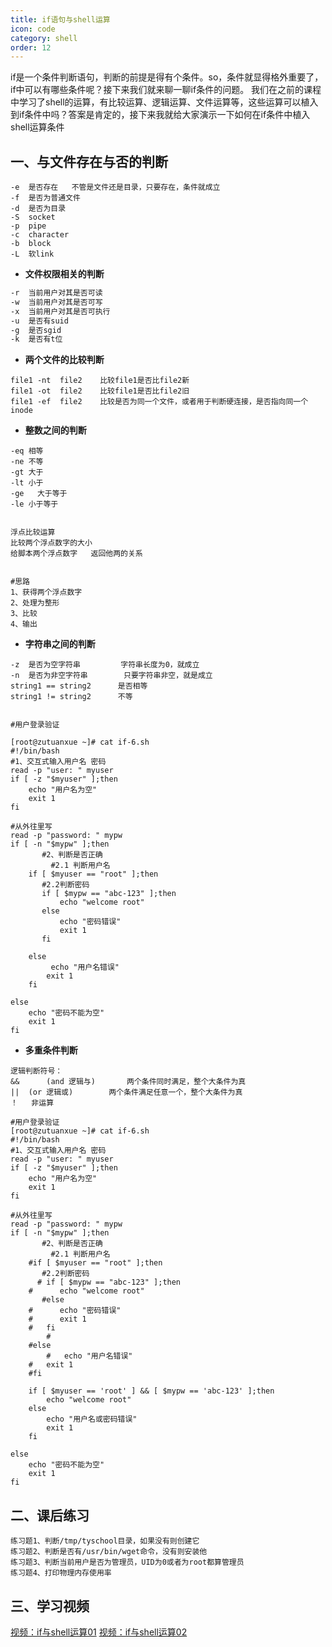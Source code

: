 ```yaml
---
title: if语句与shell运算
icon: code
category: shell
order: 12
---
```


if是一个条件判断语句，判断的前提是得有个条件。so，条件就显得格外重要了，if中可以有哪些条件呢？接下来我们就来聊一聊if条件的问题。
我们在之前的课程中学习了shell的运算，有比较运算、逻辑运算、文件运算等，这些运算可以植入到if条件中吗？答案是肯定的，接下来我就给大家演示一下如何在if条件中植入shell运算条件

## 一、与文件存在与否的判断

```
-e	是否存在   不管是文件还是目录，只要存在，条件就成立
-f	是否为普通文件
-d	是否为目录
-S	socket
-p	pipe
-c	character
-b	block
-L	软link
```

- **文件权限相关的判断**

```l
-r	当前用户对其是否可读
-w	当前用户对其是否可写
-x	当前用户对其是否可执行
-u	是否有suid
-g	是否sgid
-k	是否有t位
```

- **两个文件的比较判断**

```
file1 -nt  file2	比较file1是否比file2新	
file1 -ot  file2 	比较file1是否比file2旧
file1 -ef  file2	比较是否为同一个文件，或者用于判断硬连接，是否指向同一个inode
```

- **整数之间的判断**

```
-eq	相等
-ne	不等
-gt	大于
-lt	小于
-ge   大于等于
-le	小于等于


浮点比较运算
比较两个浮点数字的大小
给脚本两个浮点数字   返回他两的关系


#思路
1、获得两个浮点数字
2、处理为整形
3、比较
4、输出
```

- **字符串之间的判断**

```
-z  是否为空字符串   		字符串长度为0，就成立
-n  是否为非空字符串    	只要字符串非空，就是成立
string1 == string2 		是否相等
string1 != string2 		不等


#用户登录验证

[root@zutuanxue ~]# cat if-6.sh 
#!/bin/bash
#1、交互式输入用户名 密码
read -p "user: " myuser
if [ -z "$myuser" ];then
	echo "用户名为空"
	exit 1
fi

#从外往里写
read -p "password: " mypw
if [ -n "$mypw" ];then
       #2、判断是否正确
         #2.1 判断用户名
	if [ $myuser == "root" ];then
	   #2.2判断密码
	   if [ $mypw == "abc-123" ];then
		   echo "welcome root"
	   else
		   echo "密码错误"
		   exit 1
	   fi
        
 	else
     	 echo "用户名错误"
		exit 1
	fi		

else
	echo "密码不能为空"
	exit 1
fi
```

- **多重条件判断**

```shell
逻辑判断符号：
&&  	(and 逻辑与) 		两个条件同时满足，整个大条件为真
||	(or 逻辑或)		两个条件满足任意一个，整个大条件为真
！ 	非运算

#用户登录验证
[root@zutuanxue ~]# cat if-6.sh 
#!/bin/bash
#1、交互式输入用户名 密码
read -p "user: " myuser
if [ -z "$myuser" ];then
	echo "用户名为空"
	exit 1
fi

#从外往里写
read -p "password: " mypw
if [ -n "$mypw" ];then
       #2、判断是否正确
         #2.1 判断用户名
	#if [ $myuser == "root" ];then
	   #2.2判断密码
	  # if [ $mypw == "abc-123" ];then
	#	   echo "welcome root"
	   #else
	#	   echo "密码错误"
	#	   exit 1
	#   fi
        #
 	#else
     	#	echo "用户名错误"
	#	exit 1
	#fi		

	if [ $myuser == 'root' ] && [ $mypw == 'abc-123' ];then
		echo "welcome root"
	else
		echo "用户名或密码错误"
		exit 1
	fi

else
	echo "密码不能为空"
	exit 1
fi
```

## 二、课后练习

```
练习题1、判断/tmp/tyschool目录，如果没有则创建它
练习题2、判断是否有/usr/bin/wget命令，没有则安装他
练习题3、判断当前用户是否为管理员，UID为0或者为root都算管理员
练习题4、打印物理内存使用率
```

## 三、学习视频

[视频：if与shell运算01](https://www.bilibili.com/video/BV1Tf4y1v7E2?p=47)
[视频：if与shell运算02](https://www.bilibili.com/video/BV1Tf4y1v7E2?p=48)
